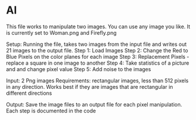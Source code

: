 # AI

This file works to manipulate two images.  You can use any image you like. It is currently set to Woman.png and Firefly.png

Setup: Running the file, takes two images from the input file and writes out 21 images to the output file.
Step 1: Load Images
Step 2: Change the Red to Blue Pixels on the color planes for each image
Step 3: Replacement Pixels - replace a square in one image to another
Step 4: Take statistics of a picture and and change pixel value
Step 5: Add noise to the images

Input: 2 Png images
Requirements: rectangular images, less than 512 pixels in any direction. Works best if they are images that are rectangular in different directions

Output: Save the image files to an output file for each pixel manipulation. Each step is documented in the code
